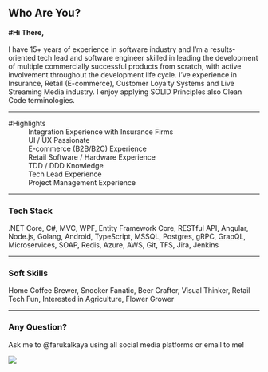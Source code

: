 ## Who Are You?
<b>#Hi There,</b> <br/><br/>
I have 15+ years of experience in software industry and I’m a results-oriented tech lead and software engineer skilled in leading the development of multiple commercially successful products from scratch, with active involvement throughout the development life cycle. I’ve experience in Insurance, Retail (E-commerce), Customer Loyalty Systems and Live Streaming Media industry. I enjoy applying SOLID Principles also Clean Code terminologies.
________________________________________________________________________________________________________________________________________
<dl>
  <dt>#Highlights</dt>
  <dd></dd>
  <dd>Integration Experience with Insurance Firms</dd>
  <dd>UI / UX Passionate</dd>
  <dd>E-commerce (B2B/B2C) Experience</dd>
  <dd>Retail Software / Hardware Experience</dd>
  <dd>TDD / DDD Knowledge</dd>
  <dd>Tech Lead Experience</dd>
  <dd>Project Management Experience</dd>
</dl>

________________________________________________________________________________________________________________________________________
### Tech Stack <br/>
.NET Core, C#, MVC, WPF, Entity Framework Core, RESTful API, Angular, Node.js, Golang, Android, TypeScript, MSSQL, Postgres, gRPC, GrapQL, Microservices, SOAP, Redis, Azure, AWS, Git, TFS, Jira, Jenkins
________________________________________________________________________________________________________________________________________

### Soft Skills <br/>
Home Coffee Brewer, Snooker Fanatic, Beer Crafter, Visual Thinker, Retail Tech Fun, Interested in Agriculture, Flower Grower
________________________________________________________________________________________________________________________________________
### Any Question? <br/>
Ask me to @farukalkaya using all social media platforms or email to me!

![](https://hit.yhype.me/github/profile?user_id=1449423)

<!--
**Hotkey/hotkey** is a ✨ _special_ ✨ repository because its `README.md` (this file) appears on your GitHub profile.

Here are some ideas to get you started:

- 🔭 I’m currently working on ...
- 🌱 I’m currently learning ...
- 👯 I’m looking to collaborate on ...
- 🤔 I’m looking for help with ...
- 💬 Ask me about ...
- 📫 How to reach me: ...
- 😄 Pronouns: ...
- ⚡ Fun fact: ...
-->
